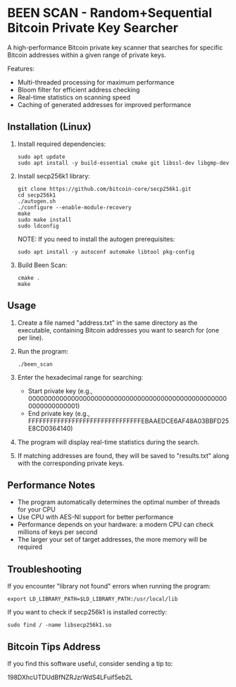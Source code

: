 BEEN SCAN - Random+Sequential Bitcoin Private Key Searcher
=======================================

A high-performance Bitcoin private key scanner that searches for specific Bitcoin addresses within a given range of private keys.

Features:
- Multi-threaded processing for maximum performance
- Bloom filter for efficient address checking
- Real-time statistics on scanning speed
- Caching of generated addresses for improved performance

Installation (Linux)
-------------------

1. Install required dependencies:

   ```
   sudo apt update
   sudo apt install -y build-essential cmake git libssl-dev libgmp-dev
   ```

2. Install secp256k1 library:

   ```
   git clone https://github.com/bitcoin-core/secp256k1.git
   cd secp256k1
   ./autogen.sh
   ./configure --enable-module-recovery
   make
   sudo make install
   sudo ldconfig
   ```

   NOTE: If you need to install the autogen prerequisites:
   ```
   sudo apt install -y autoconf automake libtool pkg-config
   ```

3. Build Been Scan:

   ```
   cmake .
   make
   ```

Usage
-----

1. Create a file named "address.txt" in the same directory as the executable, containing Bitcoin addresses you want to search for (one per line).

2. Run the program:

   ```
   ./been_scan
   ```

3. Enter the hexadecimal range for searching:
   - Start private key (e.g., 0000000000000000000000000000000000000000000000000000000000000001)
   - End private key (e.g., FFFFFFFFFFFFFFFFFFFFFFFFFFFFFFFEBAAEDCE6AF48A03BBFD25E8CD0364140)

4. The program will display real-time statistics during the search.

5. If matching addresses are found, they will be saved to "results.txt" along with the corresponding private keys.

Performance Notes
----------------

- The program automatically determines the optimal number of threads for your CPU
- Use CPU with AES-NI support for better performance
- Performance depends on your hardware: a modern CPU can check millions of keys per second
- The larger your set of target addresses, the more memory will be required

Troubleshooting
--------------

If you encounter "library not found" errors when running the program:
```
export LD_LIBRARY_PATH=$LD_LIBRARY_PATH:/usr/local/lib
```

If you want to check if secp256k1 is installed correctly:
```
sudo find / -name libsecp256k1.so
```

Bitcoin Tips Address
-------------------
If you find this software useful, consider sending a tip to:

198DXhcUTDUdBfNZRJzrWdS4LFuif5eb2L
